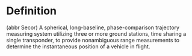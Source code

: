 # Definition

(abbr Secor) A spherical, long-baseline, phase-comparison trajectory
measuring system utilizing three or more ground stations, time sharing a
single transponder, to provide nonambiguous range measurements to
determine the instantaneous position of a vehicle in flight.

